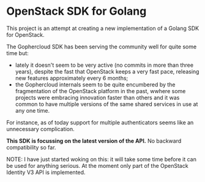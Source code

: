 # OpenStack SDK for Golang

This project is an attempt at creating a new implementation of a Golang SDK for OpenStack.  

The Gophercloud SDK has been serving the community well for quite some time but:
- lately it doesn't seem to be very active (no commits in more than three years), despite the fast that OpenStack keeps a very fast pace, releasing new features approximately every 6 months;
- the Gophercloud internals seem to be quite encumbered by the fragmentation of the OpenStack platform in the past, wwhere some projects were embracing innovation faster than others and it was common to have multiple versions of the same shared services in use at any one time. 
 
For instance, as of today support for multiple authenticators seems like an unnecessary complication.  

__This SDK is focussing on the latest version of the API.__ No backward compatibility so far.

NOTE: I have just started woking on this: it will take some time before it can be used for anything serious. At the moment only part of the OpenStack Identity V3 API is implemented.
